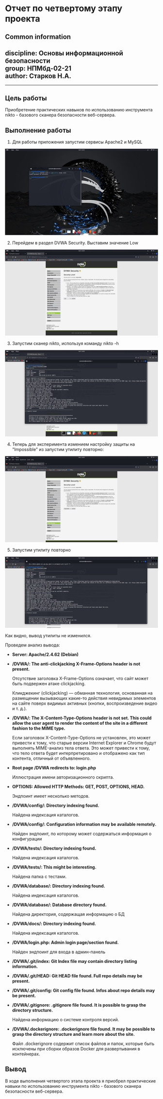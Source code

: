 # **Отчет по четвертому этапу проекта**
## **Common information**
discipline: Основы информационной безопасности  
group: НПМбд-02-21  
author: Старков Н.А.
---
---
## **Цель работы**

Приобретение практических навыков по использованию инструмента nikto - базового сканера безопасности веб-сервера.

## **Выполнение работы**


1) Для работы приложения запустим сервисы Apache2 и MySQL

![Запуск сервисов](image/1.png)


2) Перейдем в раздел DVWA Security. Выставим значение Low

![Раздел DVWA Security](image/2.png)

3) Запустим сканер nikto, используя команду nikto -h <host or ip>

![Утилита nikto](image/3.png)

4) Теперь для эксперимента измением настройку защиты на "Impossible" из запустим утилиту повторно:

![Cмена значения на impossible](image/4.png)

5) Запустим утилиту повторно

![Повторный запуск](image/5.png)

Как видно, вывод утилиты не изменился.

Проведем анализ вывода:

* **Server: Apache/2.4.62 (Debian)**
* **/DVWA/: The anti-clickjacking X-Frame-Options header is not present.**

    Отсутствие заголовка X-Frame-Options означает, что сайт может быть подвержен атаке clickjacking.

    Кликджекинг (clickjacking) — обманная технология, основанная на размещении вызывающих какие-то действия невидимых элементов на сайте поверх видимых активных (кнопки, воспроизведение видео и т. д.).

* **/DVWA/: The X-Content-Type-Options header is not set. This could allow the user agent to render the content of the site in a different fashion to the MIME type.**

    Если заголовок X-Content-Type-Options не установлен, это может привести к тому, что старые версии Internet Explorer и Chrome будут выполнять MIME-анализ тела ответа. Это может привести к тому, что тело ответа будет интерпретировано и отображено как тип контента, отличный от объявленного.

* **Root page /DVWA redirects to: login.php**

    Иллюстрация имени авторизационного скрипта.

* **OPTIONS: Allowed HTTP Methods: GET, POST, OPTIONS, HEAD.**

    Эндпоинт имеет несколько методов.

* **/DVWA/config/: Directory indexing found.**

    Найдена индексация каталогов.

* **/DVWA/config/: Configuration information may be available remotely.**

    Найден эндпоинт, по которому может содержаться информация о конфигурации

* **/DVWA/tests/: Directory indexing found.**

    Найдена индексация каталогов.

* **/DVWA/tests/: This might be interesting.**

    Найдена папка с тестами.

* **/DVWA/database/: Directory indexing found.**

    Найдена индексация каталогов.

* **/DVWA/database/: Database directory found.**

    Найдена директория, содержащая информацию о БД

* **/DVWA/docs/: Directory indexing found.**

    Найдена индексация каталогов.

* **/DVWA/login.php: Admin login page/section found.**

    Найден эндпоинт для входа в админ-панель

* **/DVWA/.git/index: Git Index file may contain directory listing information.**

* **/DVWA/.git/HEAD: Git HEAD file found. Full repo details may be present.**

* **/DVWA/.git/config: Git config file found. Infos about repo details may be present.**

* **/DVWA/.gitignore: .gitignore file found. It is possible to grasp the directory structure.**

    Найдена информацию о системе контроля версий.

* **/DVWA/.dockerignore: .dockerignore file found. It may be possible to grasp the directory structure and learn more about the site.**

    Файл .dockerignore содержит список файлов и папок, которые быть исключены при сборки образов Docker для развертывания в контейнерах.

## **Вывод**

В ходе выполнения четвертого этапа проекта я приобрел практические навыки по использованию инструмента nikto - базового сканера безопасности веб-сервера.

